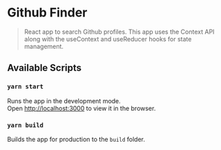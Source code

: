 # Github Finder

> React app to search Github profiles. This app uses the Context API along with the useContext and useReducer hooks for state management.

##  Available Scripts

### `yarn start`


Runs the app in the development mode.\
Open [http://localhost:3000](http://localhost:3000) to view it in the browser.


### `yarn build`

Builds the app for production to the `build` folder.
